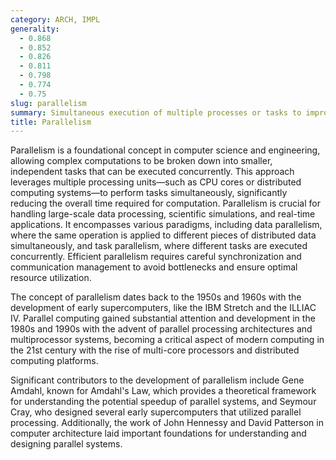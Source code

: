 ```yaml
---
category: ARCH, IMPL
generality:
  - 0.868
  - 0.852
  - 0.826
  - 0.811
  - 0.798
  - 0.774
  - 0.75
slug: parallelism
summary: Simultaneous execution of multiple processes or tasks to improve performance and efficiency.
title: Parallelism
---
```


Parallelism is a foundational concept in computer science and engineering, allowing complex computations to be broken down into smaller, independent tasks that can be executed concurrently. This approach leverages multiple processing units—such as CPU cores or distributed computing systems—to perform tasks simultaneously, significantly reducing the overall time required for computation. Parallelism is crucial for handling large-scale data processing, scientific simulations, and real-time applications. It encompasses various paradigms, including data parallelism, where the same operation is applied to different pieces of distributed data simultaneously, and task parallelism, where different tasks are executed concurrently. Efficient parallelism requires careful synchronization and communication management to avoid bottlenecks and ensure optimal resource utilization.

The concept of parallelism dates back to the 1950s and 1960s with the development of early supercomputers, like the IBM Stretch and the ILLIAC IV. Parallel computing gained substantial attention and development in the 1980s and 1990s with the advent of parallel processing architectures and multiprocessor systems, becoming a critical aspect of modern computing in the 21st century with the rise of multi-core processors and distributed computing platforms.

Significant contributors to the development of parallelism include Gene Amdahl, known for Amdahl's Law, which provides a theoretical framework for understanding the potential speedup of parallel systems, and Seymour Cray, who designed several early supercomputers that utilized parallel processing. Additionally, the work of John Hennessy and David Patterson in computer architecture laid important foundations for understanding and designing parallel systems.
